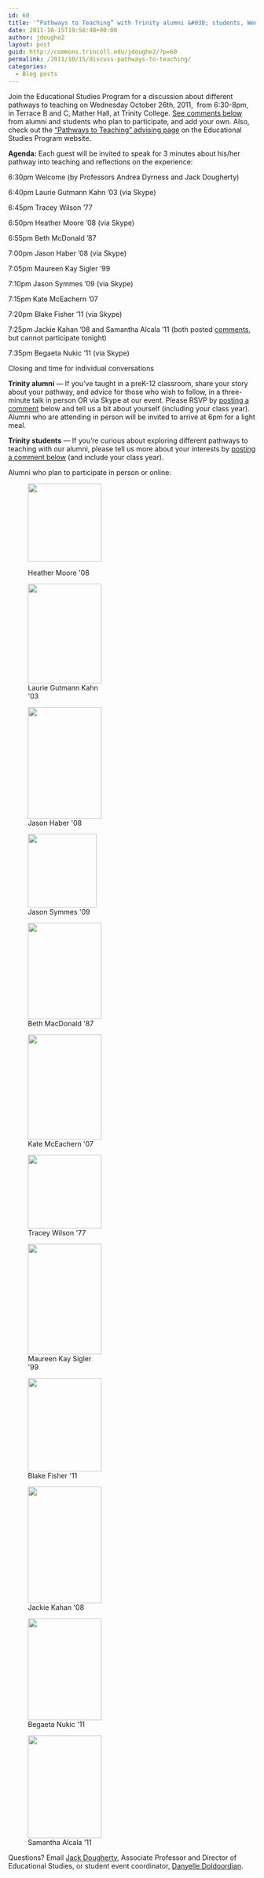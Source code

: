 ```yaml
---
id: 60
title: '“Pathways to Teaching” with Trinity alumni &#038; students, Wed Oct 26, 2011'
date: 2011-10-15T19:58:48+00:00
author: jdoughe2
layout: post
guid: http://commons.trincoll.edu/jdoughe2/?p=60
permalink: /2011/10/15/discuss-pathways-to-teaching/
categories:
  - Blog posts
---
```

Join the Educational Studies Program for a discussion about different pathways to teaching on Wednesday October 26th, 2011,  from 6:30-8pm, in Terrace B and C, Mather Hall, at Trinity College. <a href="http://commons.trincoll.edu/jackdougherty/2011/10/15/discuss-pathways-to-teaching/#comments" target="_self">See comments below</a> from alumni and students who plan to participate, and add your own. Also, check out the <a href="http://www.trincoll.edu/Academics/MajorsAndMinors/educational/pathways/Pages/default.aspx" target="_blank">&#8220;Pathways to Teaching&#8221; advising page</a> on the Educational Studies Program website.

**Agenda:** Each guest will be invited to speak for 3 minutes about his/her pathway into teaching and reflections on the experience:
  
6:30pm Welcome (by Professors Andrea Dyrness and Jack Dougherty)
  
6:40pm Laurie Gutmann Kahn &#8217;03 (via Skype)
  
6:45pm Tracey Wilson &#8217;77
  
6:50pm Heather Moore &#8217;08 (via Skype)
  
6:55pm Beth McDonald &#8217;87
  
7:00pm Jason Haber &#8217;08 (via Skype)
  
7:05pm Maureen Kay Sigler &#8217;99
  
7:10pm Jason Symmes &#8217;09 (via Skype)
  
7:15pm Kate McEachern &#8217;07
  
7:20pm Blake Fisher &#8217;11 (via Skype)
  
7:25pm Jackie Kahan &#8217;08 and Samantha Alcala &#8217;11 (both posted <a href="http://commons.trincoll.edu/jackdougherty/2011/10/15/discuss-pathways-to-teaching/#comments" target="_self">comments</a>, but cannot participate tonight)
  
7:35pm Begaeta Nukic &#8217;11 (via Skype)
  
Closing and time for individual conversations

**Trinity alumni** &#8212; If you&#8217;ve taught in a preK-12 classroom, share your story about your pathway, and advice for those who wish to follow, in a three-minute talk in person OR via Skype at our event. Please RSVP by <a href="http://commons.trincoll.edu/jackdougherty/2011/10/15/discuss-pathways-to-teaching/#comments" target="_self">posting a comment</a> below and tell us a bit about yourself (including your class year). Alumni who are attending in person will be invited to arrive at 6pm for a light meal.

**Trinity students** &#8212; If you&#8217;re curious about exploring different pathways to teaching with our alumni, please tell us more about your interests by <a href="http://commons.trincoll.edu/jackdougherty/2011/10/15/discuss-pathways-to-teaching/#comments" target="_blank">posting a comment below</a> (and include your class year).

Alumni who plan to participate in person or online:<figure id="attachment_115" style="width: 150px" class="wp-caption alignnone">

[<img class="size-full wp-image-115" src="http://commons.trincoll.edu/jackdougherty/files/2011/10/MooreHeather.jpg" alt="" width="150" height="159" />](http://commons.trincoll.edu/jackdougherty/files/2011/10/MooreHeather.jpg)<figcaption class="wp-caption-text">Heather Moore '08</figcaption></figure> <figure id="attachment_114" style="width: 150px" class="wp-caption alignnone">[<img class="size-full wp-image-114" src="http://commons.trincoll.edu/jackdougherty/files/2011/10/KahnLaurie.jpg" alt="" width="150" height="203" />](http://commons.trincoll.edu/jackdougherty/files/2011/10/KahnLaurie.jpg)<figcaption class="wp-caption-text">Laurie Gutmann Kahn '03</figcaption></figure> <figure id="attachment_112" style="width: 150px" class="wp-caption alignnone">[<img class="size-full wp-image-112" src="http://commons.trincoll.edu/jackdougherty/files/2011/10/HaberJason.jpg" alt="" width="150" height="227" />](http://commons.trincoll.edu/jackdougherty/files/2011/10/HaberJason.jpg)<figcaption class="wp-caption-text">Jason Haber '08</figcaption></figure> <figure id="attachment_106" style="width: 140px" class="wp-caption alignnone">[<img class="size-thumbnail wp-image-106" src="http://commons.trincoll.edu/jackdougherty/files/2011/10/SymmesJason-140x150.jpg" alt="" width="140" height="150" />](http://commons.trincoll.edu/jackdougherty/files/2011/10/SymmesJason.jpg)<figcaption class="wp-caption-text">Jason Symmes '09</figcaption></figure> <figure id="attachment_121" style="width: 150px" class="wp-caption alignnone">[<img class="size-full wp-image-121" src="http://commons.trincoll.edu/jackdougherty/files/2011/10/MacDonaldBeth.jpg" alt="" width="150" height="196" />](http://commons.trincoll.edu/jackdougherty/files/2011/10/MacDonaldBeth.jpg)<figcaption class="wp-caption-text">Beth MacDonald '87</figcaption></figure> <figure id="attachment_123" style="width: 150px" class="wp-caption alignnone">[<img class="size-full wp-image-123" src="http://commons.trincoll.edu/jackdougherty/files/2011/10/McEachernKate.jpg" alt="" width="150" height="214" />](http://commons.trincoll.edu/jackdougherty/files/2011/10/McEachernKate.jpg)<figcaption class="wp-caption-text">Kate McEachern '07</figcaption></figure> <figure id="attachment_124" style="width: 150px" class="wp-caption alignnone">[<img class="size-full wp-image-124" src="http://commons.trincoll.edu/jackdougherty/files/2011/10/WilsonTracey.jpg" alt="" width="150" height="150" srcset="http://localhost/wordpress/wp-content/uploads/2011/10/WilsonTracey.jpg 150w, http://localhost/wordpress/wp-content/uploads/2011/10/WilsonTracey-100x100.jpg 100w" sizes="(max-width: 150px) 100vw, 150px" />](http://commons.trincoll.edu/jackdougherty/files/2011/10/WilsonTracey.jpg)<figcaption class="wp-caption-text">Tracey Wilson '77</figcaption></figure> <figure id="attachment_132" style="width: 150px" class="wp-caption alignnone">[<img class="size-full wp-image-132" src="http://commons.trincoll.edu/jackdougherty/files/2011/10/MaureenKaySigler.jpg" alt="" width="150" height="225" />](http://commons.trincoll.edu/jackdougherty/files/2011/10/MaureenKaySigler.jpg)<figcaption class="wp-caption-text">Maureen Kay Sigler '99</figcaption></figure> <figure id="attachment_136" style="width: 150px" class="wp-caption alignnone">[<img class="size-full wp-image-136" src="http://commons.trincoll.edu/jackdougherty/files/2011/10/FisherBlake.jpg" alt="" width="150" height="190" />](http://commons.trincoll.edu/jackdougherty/files/2011/10/FisherBlake.jpg)<figcaption class="wp-caption-text">Blake Fisher '11</figcaption></figure> <figure id="attachment_141" style="width: 150px" class="wp-caption alignnone">[<img class="size-full wp-image-141" src="http://commons.trincoll.edu/jackdougherty/files/2011/10/KahanJackie.jpg" alt="" width="150" height="237" />](http://commons.trincoll.edu/jackdougherty/files/2011/10/KahanJackie.jpg)<figcaption class="wp-caption-text">Jackie Kahan '08</figcaption></figure> <figure id="attachment_140" style="width: 150px" class="wp-caption alignnone">[<img class="size-full wp-image-140" src="http://commons.trincoll.edu/jackdougherty/files/2011/10/NukicBegaeta.jpg" alt="" width="150" height="207" />](http://commons.trincoll.edu/jackdougherty/files/2011/10/NukicBegaeta.jpg)<figcaption class="wp-caption-text">Begaeta Nukic '11</figcaption></figure> <figure id="attachment_139" style="width: 150px" class="wp-caption alignnone">[<img class="size-full wp-image-139" src="http://commons.trincoll.edu/jackdougherty/files/2011/10/AlcalaSamantha.png" alt="" width="150" height="209" />](http://commons.trincoll.edu/jackdougherty/files/2011/10/AlcalaSamantha.png)<figcaption class="wp-caption-text">Samantha Alcala '11</figcaption></figure> 

Questions? Email [Jack Dougherty](mailto:jack.dougherty@trincoll.edu), Associate Professor and Director of Educational Studies, or student event coordinator, [Danyelle Doldoordian](mailto:Danyelle.Doldoorian@trincoll.edu).